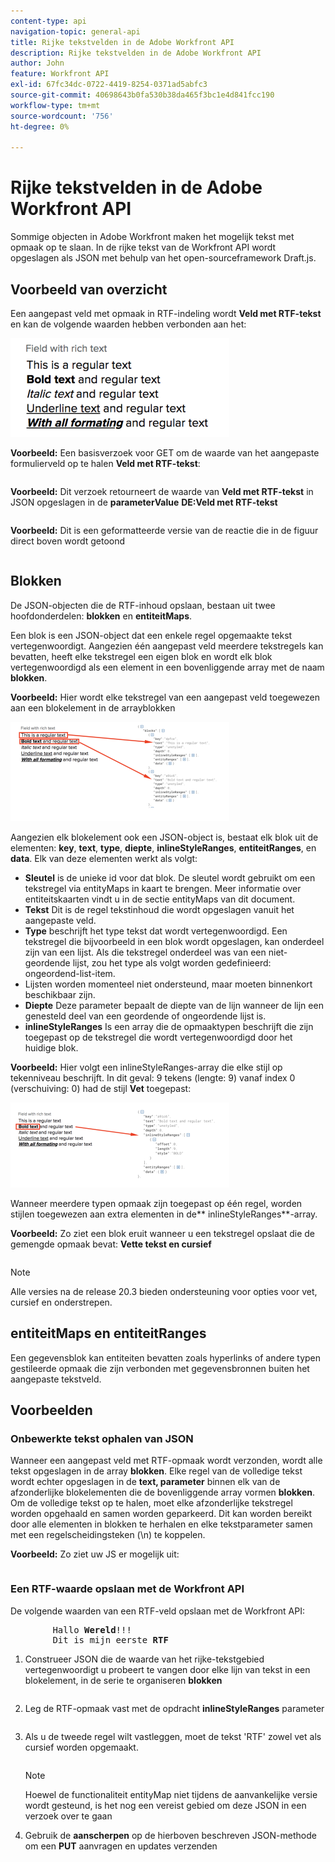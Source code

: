 ```yaml
---
content-type: api
navigation-topic: general-api
title: Rijke tekstvelden in de Adobe Workfront API
description: Rijke tekstvelden in de Adobe Workfront API
author: John
feature: Workfront API
exl-id: 67fc34dc-0722-4419-8254-0371ad5abfc3
source-git-commit: 40698643b0fa530b38da465f3bc1e4d841fcc190
workflow-type: tm+mt
source-wordcount: '756'
ht-degree: 0%

---
```



# Rijke tekstvelden in de Adobe Workfront API

Sommige objecten in Adobe Workfront maken het mogelijk tekst met opmaak op te slaan. In de rijke tekst van de Workfront API wordt opgeslagen als JSON met behulp van het open-sourceframework Draft.js.

## Voorbeeld van overzicht

Een aangepast veld met opmaak in RTF-indeling wordt **Veld met RTF-tekst** en kan de volgende waarden hebben verbonden aan het:

![](assets/rich-text-example-350x158.png)

**Voorbeeld:** Een basisverzoek voor GET om de waarde van het aangepaste formulierveld op te halen **Veld met RTF-tekst**:

<!-- [Copy](javascript:void(0);) -->
<pre><OBJ Code><OBJ ID><OBJ Code><OBJ ID></pre>

**Voorbeeld:** Dit verzoek retourneert de waarde van **Veld met RTF-tekst** in JSON opgeslagen in de **parameterValue** **DE:Veld met RTF-tekst**

<!-- [Copy](javascript:void(0);) -->
<pre></pre>

**Voorbeeld:** Dit is een geformatteerde versie van de reactie die in de figuur direct boven wordt getoond

<!-- [Copy](javascript:void(0);) -->
<pre></pre>

## Blokken

De JSON-objecten die de RTF-inhoud opslaan, bestaan uit twee hoofdonderdelen: **blokken** en **entiteitMaps**.

Een blok is een JSON-object dat een enkele regel opgemaakte tekst vertegenwoordigt. Aangezien één aangepast veld meerdere tekstregels kan bevatten, heeft elke tekstregel een eigen blok en wordt elk blok vertegenwoordigd als een element in een bovenliggende array met de naam **blokken**.

**Voorbeeld:** Hier wordt elke tekstregel van een aangepast veld toegewezen aan een blokelement in de arrayblokken

![](assets/copy-of-rich-text-mapping-350x159.png)

Aangezien elk blokelement ook een JSON-object is, bestaat elk blok uit de elementen: **key**, **text**, **type**, **diepte**, **inlineStyleRanges**, **entiteitRanges**, en **data**. Elk van deze elementen werkt als volgt:

* **Sleutel** is de unieke id voor dat blok. De sleutel wordt gebruikt om een tekstregel via entityMaps in kaart te brengen. Meer informatie over entiteitskaarten vindt u in de sectie entityMaps van dit document.
* **Tekst** Dit is de regel tekstinhoud die wordt opgeslagen vanuit het aangepaste veld.
* **Type** beschrijft het type tekst dat wordt vertegenwoordigd. Een tekstregel die bijvoorbeeld in een blok wordt opgeslagen, kan onderdeel zijn van een lijst. Als die tekstregel onderdeel was van een niet-geordende lijst, zou het type als volgt worden gedefinieerd: ongeordend-list-item.
* Lijsten worden momenteel niet ondersteund, maar moeten binnenkort beschikbaar zijn.
* **Diepte** Deze parameter bepaalt de diepte van de lijn wanneer de lijn een genesteld deel van een geordende of ongeordende lijst is.
* **inlineStyleRanges** Is een array die de opmaaktypen beschrijft die zijn toegepast op de tekstregel die wordt vertegenwoordigd door het huidige blok.

**Voorbeeld:** Hier volgt een inlineStyleRanges-array die elke stijl op tekenniveau beschrijft. In dit geval: 9 tekens (lengte: 9) vanaf index 0 (verschuiving: 0) had de stijl **Vet** toegepast:

![](assets/copy-of-rich-text-mapping-2-350x136.png)

Wanneer meerdere typen opmaak zijn toegepast op één regel, worden stijlen toegewezen aan extra elementen in de** inlineStyleRanges**-array.

**Voorbeeld:** Zo ziet een blok eruit wanneer u een tekstregel opslaat die de gemengde opmaak bevat: **Vette tekst en cursief**

<!-- [Copy](javascript:void(0);) -->
<pre></pre>

>[!NOTE]
>
>Alle versies na de release 20.3 bieden ondersteuning voor opties voor vet, cursief en onderstrepen.

## entiteitMaps en entiteitRanges

Een gegevensblok kan entiteiten bevatten zoals hyperlinks of andere typen gestileerde opmaak die zijn verbonden met gegevensbronnen buiten het aangepaste tekstveld.

## Voorbeelden

### Onbewerkte tekst ophalen van JSON

Wanneer een aangepast veld met RTF-opmaak wordt verzonden, wordt alle tekst opgeslagen in de array **blokken**. Elke regel van de volledige tekst wordt echter opgeslagen in de **text, parameter** binnen elk van de afzonderlijke blokelementen die de bovenliggende array vormen **blokken**. Om de volledige tekst op te halen, moet elke afzonderlijke tekstregel worden opgehaald en samen worden geparkeerd. Dit kan worden bereikt door alle elementen in blokken te herhalen en elke tekstparameter samen met een regelscheidingsteken (\n) te koppelen.

**Voorbeeld:** Zo ziet uw JS er mogelijk uit:

<!-- [Copy](javascript:void(0);) -->
<pre></pre>

### Een RTF-waarde opslaan met de Workfront API

De volgende waarden van een RTF-veld opslaan met de Workfront API:
<pre>
		Hallo <strong>Wereld</strong>!!!
		Dit is mijn eerste <strong>RTF</strong></pre>

1. Construeer JSON die de waarde van het rijke-tekstgebied vertegenwoordigt u probeert te vangen door elke lijn van tekst in een blokelement, in de serie te organiseren **blokken**

   <!-- [Copy](javascript:void(0);) -->
   <pre></pre>

1. Leg de RTF-opmaak vast met de opdracht **inlineStyleRanges** parameter

   <!-- [Copy](javascript:void(0);) -->
   <pre></pre>

1. Als u de tweede regel wilt vastleggen, moet de tekst &#39;RTF&#39; zowel vet als cursief worden opgemaakt.

   <!-- [Copy](javascript:void(0);) -->
   <pre></pre>

   >[!NOTE]
   >
   >Hoewel de functionaliteit entityMap niet tijdens de aanvankelijke versie wordt gesteund, is het nog een vereist gebied om deze JSON in een verzoek over te gaan

1. Gebruik de **aanscherpen** op de hierboven beschreven JSON-methode om een **PUT** aanvragen en updates verzenden

   <!-- [Copy](javascript:void(0);) -->
   <pre><OBJ Code><OBJ ID></pre>

